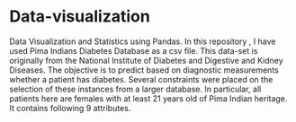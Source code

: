 # Data-visualization
Data Visualization and Statistics using Pandas.
In this repository , I have used Pima Indians Diabetes Database as a csv file. This data-set is originally 
from the National Institute of Diabetes and Digestive and Kidney Diseases. The objective is to 
predict based on diagnostic measurements whether a patient has diabetes. Several constraints 
were placed on the selection of these instances from a larger database. In particular, all patients 
here are females with at least 21 years old of Pima Indian heritage. It contains following 9 
attributes.

